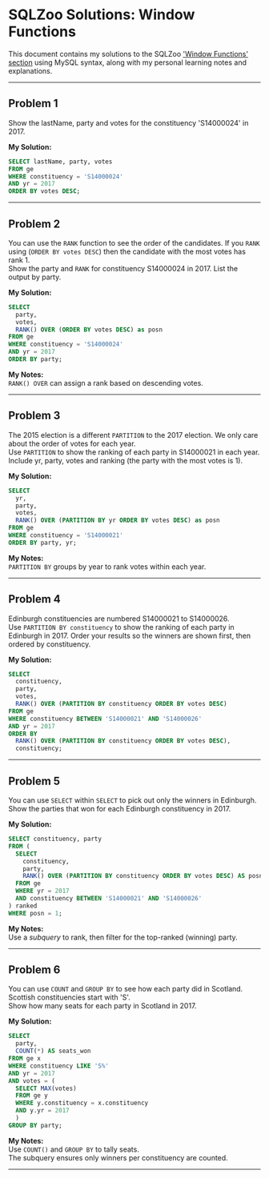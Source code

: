 # SQLZoo Solutions: Window Functions

This document contains my solutions to the SQLZoo ['Window Functions' section](https://sqlzoo.net/wiki/Window_functions) using MySQL syntax, along with my personal learning notes and explanations.

---

## Problem 1
Show the lastName, party and votes for the constituency 'S14000024' in 2017.  

**My Solution:**

```sql
SELECT lastName, party, votes
FROM ge
WHERE constituency = 'S14000024'
AND yr = 2017
ORDER BY votes DESC;
```

---

## Problem 2
You can use the `RANK` function to see the order of the candidates. If you `RANK` using (`ORDER BY votes DESC`) then the candidate with the most votes has rank 1.  
Show the party and `RANK` for constituency S14000024 in 2017. List the output by party.  

**My Solution:**

```sql
SELECT
  party,
  votes,
  RANK() OVER (ORDER BY votes DESC) as posn
FROM ge
WHERE constituency = 'S14000024' 
AND yr = 2017
ORDER BY party;
```

**My Notes:**  
`RANK() OVER` can assign a rank based on descending votes.

---

## Problem 3
The 2015 election is a different `PARTITION` to the 2017 election. We only care about the order of votes for each year.  
Use `PARTITION` to show the ranking of each party in S14000021 in each year. Include yr, party, votes and ranking (the party with the most votes is 1).  

**My Solution:**

```sql
SELECT
  yr,
  party,
  votes,
  RANK() OVER (PARTITION BY yr ORDER BY votes DESC) as posn
FROM ge
WHERE constituency = 'S14000021'
ORDER BY party, yr;
```

**My Notes:**  
`PARTITION BY` groups by year to rank votes within each year.

---

## Problem 4
Edinburgh constituencies are numbered S14000021 to S14000026.  
Use `PARTITION BY constituency` to show the ranking of each party in Edinburgh in 2017. Order your results so the winners are shown first, then ordered by constituency.

**My Solution:**

```sql
SELECT 
  constituency, 
  party, 
  votes,
  RANK() OVER (PARTITION BY constituency ORDER BY votes DESC)
FROM ge
WHERE constituency BETWEEN 'S14000021' AND 'S14000026'
AND yr = 2017
ORDER BY 
  RANK() OVER (PARTITION BY constituency ORDER BY votes DESC), 
  constituency;
```

---

## Problem 5
You can use `SELECT` within `SELECT` to pick out only the winners in Edinburgh.  
Show the parties that won for each Edinburgh constituency in 2017.

**My Solution:**

```sql
SELECT constituency, party
FROM (
  SELECT 
    constituency, 
    party, 
    RANK() OVER (PARTITION BY constituency ORDER BY votes DESC) AS posn
  FROM ge
  WHERE yr = 2017
  AND constituency BETWEEN 'S14000021' AND 'S14000026'
) ranked
WHERE posn = 1;
```

**My Notes:**  
Use a *subquery* to rank, then filter for the top-ranked (winning) party.

---

## Problem 6
You can use `COUNT` and `GROUP BY` to see how each party did in Scotland. Scottish constituencies start with 'S'.    
Show how many seats for each party in Scotland in 2017.

**My Solution:**

```sql
SELECT 
  party, 
  COUNT(*) AS seats_won
FROM ge x
WHERE constituency LIKE 'S%'
AND yr = 2017
AND votes = (
  SELECT MAX(votes) 
  FROM ge y 
  WHERE y.constituency = x.constituency 
  AND y.yr = 2017
  )
GROUP BY party;
```

**My Notes:**  
Use `COUNT()` and `GROUP BY` to tally seats.  
The subquery ensures only winners per constituency are counted.

---

